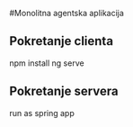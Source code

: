#Monolitna agentska aplikacija
## Pokretanje clienta
npm install
ng serve

## Pokretanje servera
run as spring app